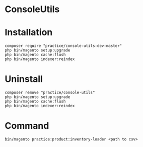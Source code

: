 # ConsoleUtils

# Installation
```
composer require "practice/console-utils:dev-master"
php bin/magento setup:upgrade
php bin/magento cache:flush
php bin/magento indexer:reindex
```

# Uninstall
```
composer remove "practice/console-utils"
php bin/magento setup:upgrade
php bin/magento cache:flush
php bin/magento indexer:reindex
```

# Command
```
bin/magento practice:product:inventory-loader <path to csv>
```
